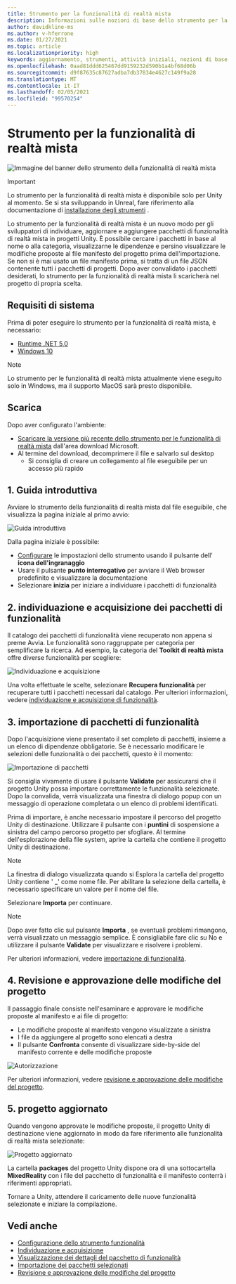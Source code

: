 ```yaml
---
title: Strumento per la funzionalità di realtà mista
description: Informazioni sulle nozioni di base dello strumento per la funzionalità MR per lo sviluppo di HoloLens e VR.
author: davidkline-ms
ms.author: v-hferrone
ms.date: 01/27/2021
ms.topic: article
ms.localizationpriority: high
keywords: aggiornamento, strumenti, attività iniziali, nozioni di base, unity, visual studio, toolkit, visore VR realtà mista, visore VR di windows mixed reality, visore per realtà virtuale, installazione, Windows, HoloLens, emulatore, unreal, openxr
ms.openlocfilehash: 0aad81ddd625467dd9159232d590b1a4bf68d06b
ms.sourcegitcommit: d9f87635c87627adba7db37834e4627c149f9a28
ms.translationtype: MT
ms.contentlocale: it-IT
ms.lasthandoff: 02/05/2021
ms.locfileid: "99570254"
---
```

# <a name="welcome-to-the-mixed-reality-feature-tool"></a>Strumento per la funzionalità di realtà mista

![Immagine del banner dello strumento della funzionalità di realtà mista](images/feature-tool-banner.png)

> [!IMPORTANT]
> Lo strumento per la funzionalità di realtà mista è disponibile solo per Unity al momento. Se si sta sviluppando in Unreal, fare riferimento alla documentazione di [installazione degli strumenti](../install-the-tools.md) .

Lo strumento per la funzionalità di realtà mista è un nuovo modo per gli sviluppatori di individuare, aggiornare e aggiungere pacchetti di funzionalità di realtà mista in progetti Unity. È possibile cercare i pacchetti in base al nome o alla categoria, visualizzarne le dipendenze e persino visualizzare le modifiche proposte al file manifesto del progetto prima dell'importazione. Se non si è mai usato un file manifesto prima, si tratta di un file JSON contenente tutti i pacchetti di progetti. Dopo aver convalidato i pacchetti desiderati, lo strumento per la funzionalità di realtà mista li scaricherà nel progetto di propria scelta.

## <a name="system-requirements"></a>Requisiti di sistema

Prima di poter eseguire lo strumento per la funzionalità di realtà mista, è necessario:

* [Runtime .NET 5,0](https://dotnet.microsoft.com/download/dotnet/5.0)
* [Windows 10](https://www.microsoft.com/software-download/windows10ISO)

> [!NOTE]
> Lo strumento per le funzionalità di realtà mista attualmente viene eseguito solo in Windows, ma il supporto MacOS sarà presto disponibile.

## <a name="download"></a>Scarica 

Dopo aver configurato l'ambiente:

* [Scaricare la versione più recente dello strumento per le funzionalità di realtà mista](https://aka.ms/MRFeatureTool) dall'area download Microsoft.
* Al termine del download, decomprimere il file e salvarlo sul desktop
    * Si consiglia di creare un collegamento al file eseguibile per un accesso più rapido

## <a name="1-getting-started"></a>1. Guida introduttiva

Avviare lo strumento della funzionalità di realtà mista dal file eseguibile, che visualizza la pagina iniziale al primo avvio:

![Guida introduttiva](images/FeatureToolStart.png)

Dalla pagina iniziale è possibile:

* [Configurare](configuring-feature-tool.md) le impostazioni dello strumento usando il pulsante dell' **icona dell'ingranaggio**
* Usare il pulsante **punto interrogativo** per avviare il Web browser predefinito e visualizzare la documentazione
* Selezionare **inizia** per iniziare a individuare i pacchetti di funzionalità

## <a name="2-discovering-and-acquiring-feature-packages"></a>2. individuazione e acquisizione dei pacchetti di funzionalità

Il catalogo dei pacchetti di funzionalità viene recuperato non appena si preme Avvia. Le funzionalità sono raggruppate per categoria per semplificare la ricerca. Ad esempio, la categoria del **Toolkit di realtà mista** offre diverse funzionalità per scegliere:

![Individuazione e acquisizione](images/FeatureToolDiscovery.png)

Una volta effettuate le scelte, selezionare **Recupera funzionalità** per recuperare tutti i pacchetti necessari dal catalogo. Per ulteriori informazioni, vedere [individuazione e acquisizione di funzionalità](discovering-features.md).

## <a name="3-importing-feature-packages"></a>3. importazione di pacchetti di funzionalità

Dopo l'acquisizione viene presentato il set completo di pacchetti, insieme a un elenco di dipendenze obbligatorie. Se è necessario modificare le selezioni delle funzionalità o dei pacchetti, questo è il momento:

![Importazione di pacchetti](images/FeatureToolImport.png)

Si consiglia vivamente di usare il pulsante **Validate** per assicurarsi che il progetto Unity possa importare correttamente le funzionalità selezionate. Dopo la convalida, verrà visualizzata una finestra di dialogo popup con un messaggio di operazione completata o un elenco di problemi identificati.

Prima di importare, è anche necessario impostare il percorso del progetto Unity di destinazione. Utilizzare il pulsante con i **puntini** di sospensione a sinistra del campo percorso progetto per sfogliare. Al termine dell'esplorazione della file system, aprire la cartella che contiene il progetto Unity di destinazione.

> [!NOTE]
> La finestra di dialogo visualizzata quando si Esplora la cartella del progetto Unity contiene ' _' come nome file. Per abilitare la selezione della cartella, è necessario specificare un valore per il nome del file.

Selezionare **Importa** per continuare.

> [!NOTE]
> Dopo aver fatto clic sul pulsante **Importa** , se eventuali problemi rimangono, verrà visualizzato un messaggio semplice. È consigliabile fare clic su No e utilizzare il pulsante **Validate** per visualizzare e risolvere i problemi.

Per ulteriori informazioni, vedere [importazione di funzionalità](importing-features.md).

## <a name="4-reviewing-and-approving-project-changes"></a>4. Revisione e approvazione delle modifiche del progetto

Il passaggio finale consiste nell'esaminare e approvare le modifiche proposte al manifesto e ai file di progetto:

* Le modifiche proposte al manifesto vengono visualizzate a sinistra
* I file da aggiungere al progetto sono elencati a destra
* Il pulsante **Confronta** consente di visualizzare side-by-side del manifesto corrente e delle modifiche proposte

![Autorizzazione](images/FeatureToolApprovalRequest.png)

Per ulteriori informazioni, vedere [revisione e approvazione delle modifiche del progetto](reviewing-changes.md).

## <a name="5-project-updated"></a>5. progetto aggiornato

Quando vengono approvate le modifiche proposte, il progetto Unity di destinazione viene aggiornato in modo da fare riferimento alle funzionalità di realtà mista selezionate:

![Progetto aggiornato](images/FeatureToolProjectUpdated.png)

La cartella **packages** del progetto Unity dispone ora di una sottocartella **MixedReality** con i file del pacchetto di funzionalità e il manifesto conterrà i riferimenti appropriati.

Tornare a Unity, attendere il caricamento delle nuove funzionalità selezionate e iniziare la compilazione.

## <a name="see-also"></a>Vedi anche

- [Configurazione dello strumento funzionalità](configuring-feature-tool.md)
- [Individuazione e acquisizione](discovering-features.md)
- [Visualizzazione dei dettagli del pacchetto di funzionalità](viewing-package-details.md)
- [Importazione dei pacchetti selezionati](importing-features.md)
- [Revisione e approvazione delle modifiche del progetto](reviewing-changes.md)
